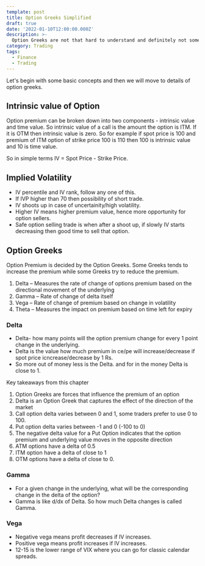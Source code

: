 ```yaml
---
template: post
title: Option Greeks Simplified
draft: true
date: '2022-01-10T12:00:00.000Z'
description: >-
  Option Greeks are not that hard to understand and definitely not something to ignore especially for big position size traders and Option sellers.
category: Trading
tags:
  - Finance
  - Trading
---
```


Let's begin with some basic concepts and then we will move to details of option greeks.

## Intrinsic value of Option

Option premium can be broken down into two components - intrinsic value and time value. So intrinsic value of a call is the amount the option is ITM. If it is OTM then intrinsic value is zero. So for example if spot price is 100 and premium of ITM option of strike price 100 is 110 then 100 is intrinsic value and 10 is time value.

So in simple terms IV = Spot Price - Strike Price.

## Implied Volatility

- IV percentile and IV rank, follow any one of this.
- If IVP higher than 70 then possibility of short trade.
- IV shoots up in case of uncertainity/high volatility.
- Higher IV means higher premium value, hence more opportunity for option sellers.
- Safe option selling trade is when after a shoot up, if slowly IV starts decreasing then good time to sell that option.

## Option Greeks

Option Premium is decided by the Option Greeks. Some Greeks tends to increase the premium while some Greeks try to reduce the premium.

1. Delta – Measures the rate of change of options premium based on the directional
   movement of the underlying
2. Gamma – Rate of change of delta itself
3. Vega – Rate of change of premium based on change in volatility
4. Theta – Measures the impact on premium based on time left for expiry

### Delta

- Delta- how many points will the option premium change for every 1 point change in the underlying.
- Delta is the value how much premium in ce/pe will increase/decrease if spot price icncrease/decrease by 1 Rs.
- So more out of money less is the Delta. and for in the money Delta is close to 1.

Key takeaways from this chapter

1. Option Greeks are forces that influence the premium of an option
2. Delta is an Option Greek that captures the effect of the direction of the market
3. Call option delta varies between 0 and 1, some traders prefer to use 0 to 100.
4. Put option delta varies between -1 and 0 (-100 to 0)
5. The negative delta value for a Put Option indicates that the option premium and
   underlying value moves in the opposite direction
6. ATM options have a delta of 0.5
7. ITM option have a delta of close to 1
8. OTM options have a delta of close to 0.

### Gamma

- For a given change in the underlying, what will be the corresponding change in the delta of the option?
- Gamma is like d/dx of Delta. So how much Delta changes is called Gamma.

### Vega

- Negative vega means profit decreases if IV increases.
- Positive vega means profit increases if IV increases.
- 12-15 is the lower range of VIX where you can go for classic calendar spreads.
